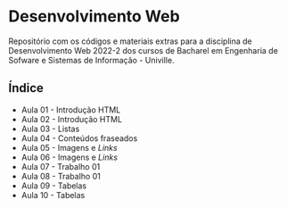 # Desenvolvimento Web

Repositório com os códigos e materiais extras para a disciplina de Desenvolvimento Web 2022-2 dos cursos de Bacharel em Engenharia de Sofware e Sistemas de Informação - Univille.

## Índice

* Aula 01 - Introdução HTML
* Aula 02 - Introdução HTML
* Aula 03 - Listas
* Aula 04 - Conteúdos fraseados
* Aula 05 - Imagens e *Links*
* Aula 06 - Imagens e *Links*
* Aula 07 - Trabalho 01
* Aula 08 - Trabalho 01
* Aula 09 - Tabelas
* Aula 10 - Tabelas
